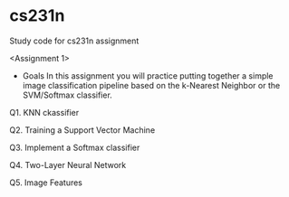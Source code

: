 # cs231n
Study code for cs231n assignment 

<Assignment 1> 
- Goals 
In this assignment you will practice putting together a simple image classification pipeline based on the k-Nearest Neighbor or the SVM/Softmax classifier. 

Q1. KNN ckassifier

Q2. Training a Support Vector Machine

Q3. Implement a Softmax classifier

Q4. Two-Layer Neural Network

Q5. Image Features
